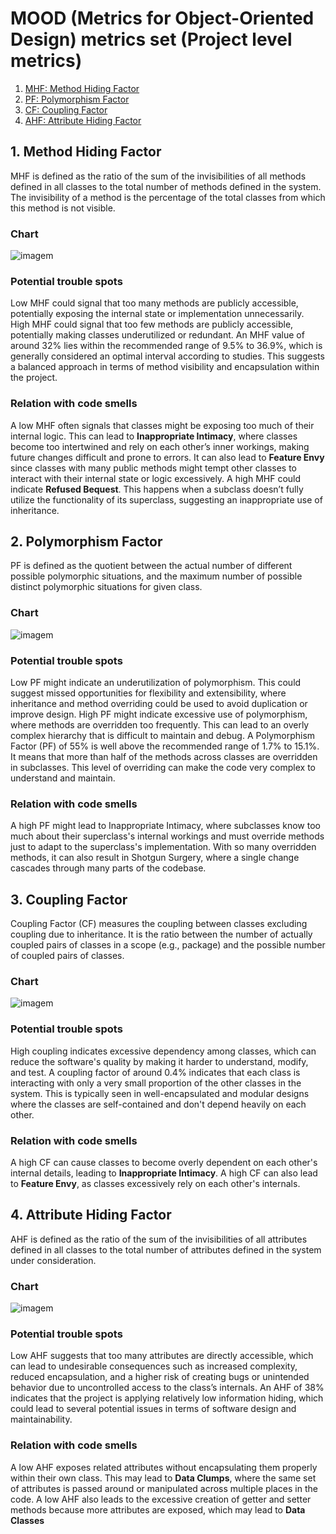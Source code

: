 # MOOD (Metrics for Object-Oriented Design) metrics set (Project level metrics)

1. [MHF: Method Hiding Factor](#1-method-hiding-factor)
2. [PF: Polymorphism Factor](#2-polymorphism-factor)
3. [CF: Coupling Factor](#3-coupling-factor)
4. [AHF: Attribute Hiding Factor](#4-attribute-hiding-factor)

## 1. Method Hiding Factor

MHF is defined as the ratio of the sum of the invisibilities of all methods defined in all classes 
to the total number of methods defined in the system. 
The invisibility of a method is the percentage of the total classes from which this method is not visible.

### Chart

![imagem](https://github.com/user-attachments/assets/62077c24-7615-4e8f-90e9-3475fc9383e4)

### Potential trouble spots

Low MHF could signal that too many methods are publicly accessible,
potentially exposing the internal state or implementation unnecessarily.
High MHF could signal that too few methods are publicly accessible, 
potentially making classes underutilized or redundant.
An MHF value of around 32% lies within the recommended range of 9.5% to 36.9%, which is generally considered an optimal interval according to studies.
This suggests a balanced approach in terms of method visibility and encapsulation within the project.

### Relation with code smells

A low MHF often signals that classes might be exposing too much of their internal logic. 
This can lead to **Inappropriate Intimacy**, where classes become too intertwined and rely on each other’s inner workings,
making future changes difficult and prone to errors. It can also lead to **Feature Envy** since classes with many public methods might tempt
other classes to interact with their internal state or logic excessively.
A high MHF could indicate **Refused Bequest**. 
This happens when a subclass doesn’t fully utilize the functionality of its superclass, suggesting an inappropriate use of inheritance.

## 2. Polymorphism Factor

PF is defined as the quotient between the actual number of different possible polymorphic situations, and the maximum number of possible distinct polymorphic situations for given class.

### Chart

![imagem](https://github.com/user-attachments/assets/8c749974-e17c-403b-870b-a989b36223a1)

### Potential trouble spots

Low PF might indicate an underutilization of polymorphism. This could suggest missed opportunities for flexibility and extensibility, where inheritance and method overriding could be used to avoid duplication or improve design.
High PF might indicate excessive use of polymorphism, where methods are overridden too frequently. This can lead to an overly complex hierarchy that is difficult to maintain and debug.
A Polymorphism Factor (PF) of 55% is well above the recommended range of 1.7% to 15.1%. It means that more than half of the methods across classes are overridden in subclasses. This level of overriding can make the code very complex to understand and maintain.

### Relation with code smells

A high PF might lead to Inappropriate Intimacy, where subclasses know too much about their superclass's internal workings and must override methods just to adapt to the superclass's implementation. With so many overridden methods, it can also result in Shotgun Surgery, where a single change cascades through many parts of the codebase.

## 3. Coupling Factor

Coupling Factor (CF) measures the coupling between classes excluding coupling due to inheritance. It is the ratio between the number of actually coupled pairs of classes in a scope (e.g., package) and the possible number of coupled pairs of classes.

### Chart

![imagem](https://github.com/user-attachments/assets/72991fdd-0c08-4d7d-ab2d-618dc34c8773)

### Potential trouble spots

High coupling indicates excessive dependency among classes, which can reduce the software's quality by making it harder to understand, modify, and test.
A coupling factor of around 0.4% indicates that each class is interacting with only a very small proportion of the other classes in the system. This is typically seen in well-encapsulated and modular designs where the classes are self-contained and don't depend heavily on each other.

### Relation with code smells

A high CF can cause classes to become overly dependent on each other's internal details, leading to **Inappropriate Intimacy**.
A high CF can also lead to **Feature Envy**, as classes excessively rely on each other's internals.

## 4. Attribute Hiding Factor

AHF is defined as the ratio of the sum of the invisibilities of all attributes defined in all classes to the total number of attributes defined in the system under consideration.

### Chart

![imagem](https://github.com/user-attachments/assets/9864553a-1628-48af-9b71-73367902cdc5)

### Potential trouble spots

Low AHF suggests that too many attributes are directly accessible, which can lead to undesirable consequences such as increased complexity, reduced encapsulation, and a higher risk of creating bugs or unintended behavior due to uncontrolled access to the class’s internals.
An AHF of 38% indicates that the project is applying relatively low information hiding, which could lead to several potential issues in terms of software design and maintainability.

### Relation with code smells

A low AHF exposes related attributes without encapsulating them properly within their own class. This may lead to **Data Clumps**, where the same set of attributes is passed around or manipulated across multiple places in the code. A low AHF also leads to the excessive creation of getter and setter methods because more attributes are exposed, which may lead to **Data Classes**
